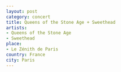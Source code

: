 ```yaml
---
layout: post
category: concert
title: Queens of the Stone Age + Sweethead
artists: 
- Queens of the Stone Age
- Sweethead
place: 
- Le Zénith de Paris
country: France
city: Paris
---
```


